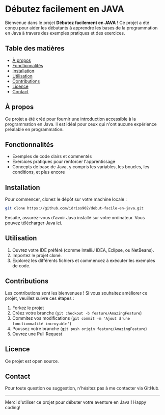# Débutez facilement en JAVA

Bienvenue dans le projet **Débutez facilement en JAVA** ! Ce projet a été conçu pour aider les débutants à apprendre les bases de la programmation en Java à travers des exemples pratiques et des exercices.

## Table des matières

- [À propos](#à-propos)
- [Fonctionnalités](#fonctionnalités)
- [Installation](#installation)
- [Utilisation](#utilisation)
- [Contributions](#contributions)
- [Licence](#licence)
- [Contact](#contact)

## À propos

Ce projet a été créé pour fournir une introduction accessible à la programmation en Java. Il est idéal pour ceux qui n'ont aucune expérience préalable en programmation. 

## Fonctionnalités

- Exemples de code clairs et commentés
- Exercices pratiques pour renforcer l'apprentissage
- Concepts de base de Java, y compris les variables, les boucles, les conditions, et plus encore

## Installation

Pour commencer, clonez le dépôt sur votre machine locale :

```bash
git clone https://github.com/idriss902/debut-facile-en-java.git
```

Ensuite, assurez-vous d'avoir Java installé sur votre ordinateur. Vous pouvez télécharger Java [ici](https://www.oracle.com/java/technologies/javase-jdk11-downloads.html).

## Utilisation

1. Ouvrez votre IDE préféré (comme IntelliJ IDEA, Eclipse, ou NetBeans).
2. Importez le projet cloné.
3. Explorez les différents fichiers et commencez à exécuter les exemples de code.

## Contributions

Les contributions sont les bienvenues ! Si vous souhaitez améliorer ce projet, veuillez suivre ces étapes :

1. Forkez le projet
2. Créez votre branche (`git checkout -b feature/AmazingFeature`)
3. Commitez vos modifications (`git commit -m 'Ajout d'une fonctionnalité incroyable'`)
4. Poussez votre branche (`git push origin feature/AmazingFeature`)
5. Ouvrez une Pull Request

## Licence

Ce projet est open source.

## Contact

Pour toute question ou suggestion, n'hésitez pas à me contacter via GitHub.

---

Merci d'utiliser ce projet pour débuter votre aventure en Java ! Happy coding!
